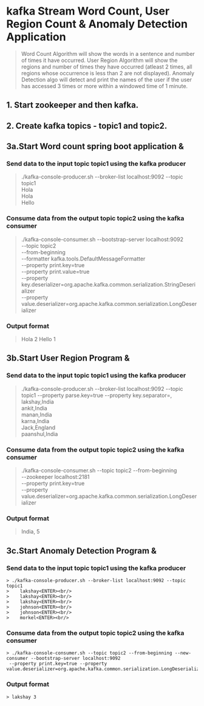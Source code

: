 # kafka Stream Word Count, User Region Count & Anomaly Detection Application

  > Word Count Algorithm will show the words in a sentence and number of times it have occurred.
  > User Region Algorithm will show the regions and number of times they have occurred (atleast 2 times, all regions whose occurrence is less than 2 are not displayed).
  > Anomaly Detection algo will detect and print the names of the user if the user has accessed 3 times or more within a windowed time of 1 minute.

## 1. Start zookeeper and then kafka.

## 2. Create kafka topics - topic1 and topic2.

## 3a.Start Word count spring boot application &

  ### Send data to the input topic topic1 using the kafka producer

  > ./kafka-console-producer.sh --broker-list localhost:9092 --topic topic1 <br/>
   Hola<br/>
   Hola<br/>
   Hello<br/>

  ### Consume data from the output topic topic2 using the kafka consumer

  > ./kafka-console-consumer.sh --bootstrap-server localhost:9092 \
  >     --topic topic2 \
  >     --from-beginning \
  >     --formatter kafka.tools.DefaultMessageFormatter \
  >     --property print.key=true \
  >     --property print.value=true \
  >     --property key.deserializer=org.apache.kafka.common.serialization.StringDeserializer \
  >     --property value.deserializer=org.apache.kafka.common.serialization.LongDeserializer

  ### Output format

  >    Hola  2
  >    Hello 1

## 3b.Start User Region Program &

  ### Send data to the input topic topic1 using the kafka producer
  > ./kafka-console-producer.sh --broker-list localhost:9092 --topic topic1 --property parse.key=true --property key.separator=, <br/>
  >    lakshay,India<ENTER><br/>
  >    ankit,India<ENTER><br/>
  >    manan,India<ENTER><br/>
  >    karna,India<ENTER><br/>
  >    Jack,England<ENTER><br/>
  >    paanshul,India<ENTER><br/>

  ### Consume data from the output topic topic2 using the kafka consumer

  > ./kafka-console-consumer.sh --topic topic2 --from-beginning \
  >       --zookeeper localhost:2181 \
  >       --property print.key=true \
  >       --property value.deserializer=org.apache.kafka.common.serialization.LongDeserializer

  ### Output format
  > India, 5

## 3c.Start Anomaly Detection Program &

  ### Send data to the input topic topic1 using the kafka producer
    > ./kafka-console-producer.sh --broker-list localhost:9092 --topic topic1
    >    lakshay<ENTER><br/>
    >    lakshay<ENTER><br/>
    >    lakshay<ENTER><br/>
    >    johnson<ENTER><br/>
    >    johnson<ENTER><br/>
    >    morkel<ENTER><br/>

  ### Consume data from the output topic topic2 using the kafka consumer
    > ./kafka-console-consumer.sh --topic topic2 --from-beginning --new-consumer --bootstrap-server localhost:9092
     --property print.key=true --property value.deserializer=org.apache.kafka.common.serialization.LongDeserializer

  ### Output format
    > lakshay 3



